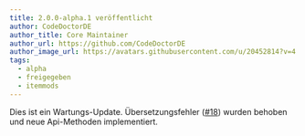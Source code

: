 ```yaml
---
title: 2.0.0-alpha.1 veröffentlicht
author: CodeDoctorDE
author_title: Core Maintainer
author_url: https://github.com/CodeDoctorDE
author_image_url: https://avatars.githubusercontent.com/u/20452814?v=4
tags:
  - alpha
  - freigegeben
  - itemmods
---
```


Dies ist ein Wartungs-Update. Übersetzungsfehler ([#18](https://github.com/CodeDoctorDE/ItemMods/issues/18)) wurden behoben und neue Api-Methoden implementiert.
